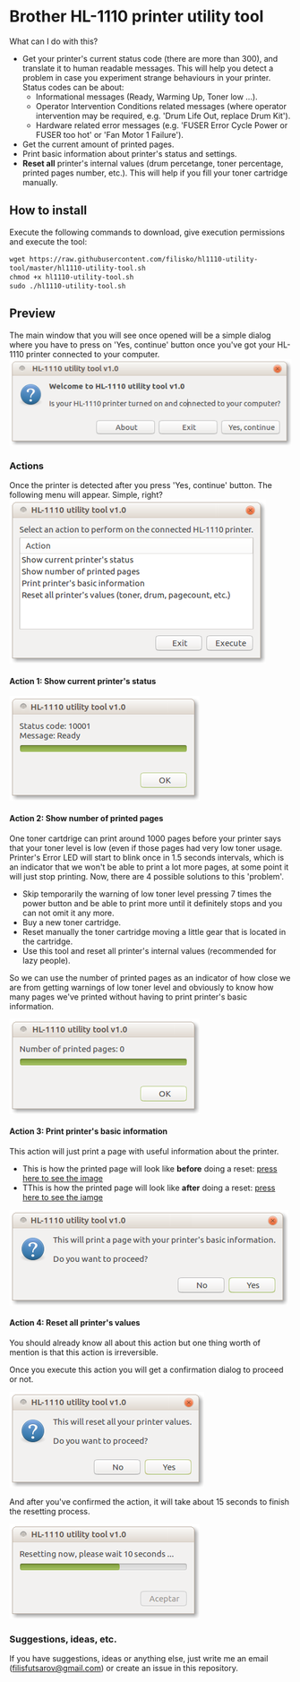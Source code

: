 # Brother HL-1110 printer utility tool

What can I do with this?

- Get your printer's current status code (there are more than 300), and translate it to human readable messages. This will help you detect a problem in case you experiment strange behaviours in your printer. Status codes can be about:
    - Informational messages (Ready, Warming Up, Toner low ...).
    - Operator Intervention Conditions related messages (where operator intervention may be required, e.g. 'Drum Life Out, replace Drum Kit').
    - Hardware related error messages (e.g. 'FUSER Error Cycle Power or FUSER too hot' or 'Fan Motor 1 Failure').
- Get the current amount of printed pages.
- Print basic information about printer's status and settings.
- **Reset all** printer's internal values (drum percetange, toner percentage, printed pages number, etc.). This will help if you fill your toner cartridge manually.

## How to install

Execute the following commands to download, give execution permissions and execute the tool:
```
wget https://raw.githubusercontent.com/filisko/hl1110-utility-tool/master/hl1110-utility-tool.sh
chmod +x hl1110-utility-tool.sh
sudo ./hl1110-utility-tool.sh
```


## Preview

The main window that you will see once opened will be a simple dialog where you have to press on 'Yes, continue' button once you've got your HL-1110 printer connected to your computer.  
![Main image](images/main.png)

### Actions
Once the printer is detected after you press 'Yes, continue' button. The following menu will appear. Simple, right?  
![Menu image](images/menu.png)

#### Action 1: Show current printer's status
![Status image](images/status-act.png)

#### Action 2: Show number of printed pages
One toner cartdrige can print around 1000 pages before your printer says that your toner level is low (even if those pages had very low toner usage. Printer's Error LED will start to blink once in 1.5 seconds intervals, which is an indicator that we won't be able to print a lot more pages, at some point it will just stop printing. Now, there are 4 possible solutions to this 'problem'.
- Skip temporarily the warning of low toner level pressing 7 times the power button and be able to print more until it definitely stops and you can not omit it any more.
- Buy a new toner cartridge.
- Reset manually the toner cartridge moving a little gear that is located in the cartridge.
- Use this tool and reset all printer's internal values (recommended for lazy people).

So we can use the number of printed pages as an indicator of how close we are from getting warnings of low toner level and obviously to know how many pages we've printed without having to print printer's basic information.

![Main](images/printed_pages-act.png)

#### Action 3: Print printer's basic information

This action will just print a page with useful information about the printer.

- This is how the printed page will look like **before** doing a reset: [press here to see the image](images/before-reset.jpg)
- TThis is how the printed page will look like **after** doing a reset: [press here to see the iamge](images/after-reset.jpg)

![Print basic info. image](images/basic_info-act.png)


#### Action 4: Reset all printer's values

You should already know all about this action but one thing worth of mention is that this action is irreversible.

Once you execute this action you will get a confirmation dialog to proceed or not.

![Reset image 1](images/reset-act-1.png)

And after you've confirmed the action, it will take about 15 seconds to finish the resetting process.

![Reset image 2](images/reset-act-2.png)


### Suggestions, ideas, etc.

If you have suggestions, ideas or anything else, just write me an email (filisfutsarov@gmail.com) or create an issue in this repository.


